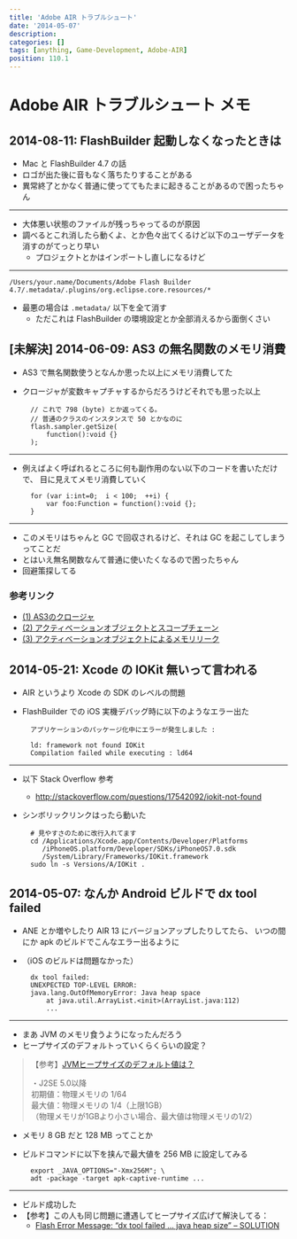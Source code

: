 ```yaml
---
title: 'Adobe AIR トラブルシュート'
date: '2014-05-07'
description:
categories: []
tags: [anything, Game-Development, Adobe-AIR]
position: 110.1
---
```


# Adobe AIR トラブルシュート メモ

## 2014-08-11: FlashBuilder 起動しなくなったときは

- Mac と FlashBuilder 4.7 の話
- ロゴが出た後に音もなく落ちたりすることがある
- 異常終了とかなく普通に使っててもたまに起きることがあるので困ったちゃん

___

- 大体悪い状態のファイルが残っちゃってるのが原因
- 調べるとこれ消したら動くよ、とか色々出てくるけど以下のユーザデータを消すのがてっとり早い
    - プロジェクトとかはインポートし直しになるけど

___

    /Users/your.name/Documents/Adobe Flash Builder 4.7/.metadata/.plugins/org.eclipse.core.resources/*

- 最悪の場合は `.metadata/` 以下を全て消す
    - ただこれは FlashBuilder の環境設定とか全部消えるから面倒くさい


## [未解決] 2014-06-09: AS3 の無名関数のメモリ消費

- AS3 で無名関数使うとなんか思った以上にメモリ消費してた
- クロージャが変数キャプチャするからだろうけどそれでも思った以上

        // これで 798 (byte) とか返ってくる。
        // 普通のクラスのインスタンスで 50 とかなのに
        flash.sampler.getSize(
            function():void {}
        );

___

- 例えばよく呼ばれるところに何も副作用のない以下のコードを書いただけで、
  目に見えてメモリ消費していく

        for (var i:int=0;  i < 100;  ++i) {
            var foo:Function = function():void {};
        }

___

- このメモリはちゃんと GC で回収されるけど、それは GC を起こしてしまうってことだ
- とはいえ無名関数なんて普通に使いたくなるので困ったちゃん
- 回避策探してる

### 参考リンク

- [(1) AS3のクロージャ](http://www.imajuk.com/blog/archives/2008/04/as3_2.html)
- [(2) アクティベーションオブジェクトとスコープチェーン](http://www.imajuk.com/blog/archives/2008/04/post_4.html)
- [(3) アクティベーションオブジェクトによるメモリリーク](http://www.imajuk.com/blog/archives/2008/04/post_3.html)


## 2014-05-21: Xcode の IOKit 無いって言われる

- AIR というより Xcode の SDK のレベルの問題
- FlashBuilder での iOS 実機デバッグ時に以下のようなエラー出た

        アプリケーションのパッケージ化中にエラーが発生しました :
        
        ld: framework not found IOKit
        Compilation failed while executing : ld64

___

- 以下 Stack Overflow 参考
    - http://stackoverflow.com/questions/17542092/iokit-not-found
- シンボリックリンクはったら動いた

        # 見やすさのために改行入れてます
        cd /Applications/Xcode.app/Contents/Developer/Platforms
           /iPhoneOS.platform/Developer/SDKs/iPhoneOS7.0.sdk
           /System/Library/Frameworks/IOKit.framework
        sudo ln -s Versions/A/IOKit .


## 2014-05-07: なんか Android ビルドで dx tool failed

- ANE とか増やしたり AIR 13 にバージョンアップしたりしてたら、
  いつの間にか apk のビルドでこんなエラー出るように
- （iOS のビルドは問題なかった）

        dx tool failed:
        UNEXPECTED TOP-LEVEL ERROR:
        java.lang.OutOfMemoryError: Java heap space
            at java.util.ArrayList.<init>(ArrayList.java:112)
            ...

___

- まあ JVM のメモリ食うようになったんだろう
- ヒープサイズのデフォルトっていくらくらいの設定？

> 【参考】[JVMヒープサイズのデフォルト値は？](http://tech.ewdev.info/2012/01/298/)
>
> ・J2SE 5.0以降 <br/>
> 初期値：物理メモリの 1/64 <br/>
> 最大値：物理メモリの 1/4（上限1GB） <br/>
> （物理メモリが1GBより小さい場合、最大値は物理メモリの1/2） <br/>

- メモリ 8 GB だと 128 MB ってことか
- ビルドコマンドに以下を挟んで最大値を 256 MB に設定してみる

        export _JAVA_OPTIONS="-Xmx256M"; \
        adt -package -target apk-captive-runtime ...

___

- ビルド成功した
- 【参考】この人も同じ問題に遭遇してヒープサイズ広げて解決してる：
    - [Flash Error Message: “dx tool failed … java heap size” – SOLUTION](http://www.0x101010.com/flash-error-message-solution/?utm_source=rss&utm_medium=rss&utm_campaign=flash-error-message-solution)




